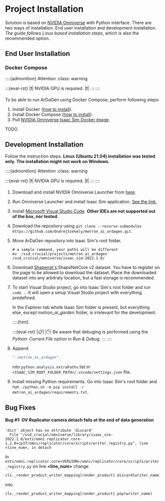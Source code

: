 # Project Installation

Solution is based on [NVIDIA Omniverse](https://developer.nvidia.com/nvidia-omniverse-platform) with Python interface.
There are two ways of installation. End user installation and development installation. *The guide follows Linux based
installation steps*, which is also the recommended option.

## End User Installation

### Docker Compose
::::{admonition} Attention
:class: warning

:::{eval-rst}
|:exclamation:| NVIDIA GPU is required. |:exclamation:|
:::
::::

To be able to run ArDaGen using Docker Compose, perform following steps:

1. Install Docker ([how to install](https://docs.docker.com/get-docker/)).
2. Install Docker Compose ([how to install](https://docs.docker.com/compose/install/)).
3. Pull [NVIDIA Omniverse Isaac Sim Docker image](https://catalog.ngc.nvidia.com/orgs/nvidia/containers/isaac-sim).

TODO

## Development Installation

Follow the instruction steps.
**Linux (Ubuntu 21.04) installation was tested only. The installation might not work on Windows.**

::::{admonition} Attention
:class: warning

:::{eval-rst}
|:exclamation:| NVIDIA GPU is required. |:exclamation:|
:::
::::

1. Download and install NVIDIA Omniverse Launcher from [here](https://developer.nvidia.com/nvidia-omniverse-platform).

2. Run Omniverse Launcher and install Isaac Sim application.
[See the link.](https://docs.omniverse.nvidia.com/app_isaacsim/app_isaacsim/install_basic.html)

3. Install [Microsoft Visual Studio Code](https://code.visualstudio.com/).
**Other IDEs are not supported out of the box, nor tested.**

4. Download the repository using
`git clone --recurse-submodules https://github.com/OndrejSzekely/metron_ai_ardagen.git`.

5. Move ArDaGen repository into Isaac Sim's root folder.

    ```shell
    # a sample command, your paths will be different
    mv  /ssd_crucial/projects/metron_ai_ardagen /ssd_crucial/omniverse/isaac_sim-2022.1.0/
    ```

6. Download [Shapenet's](https://shapenet.org/) ShapeNetCore v2 dataset.
You have to register on the page to be allowed to download the dataset. Place the
downloaded dataset into any arbitraty location, but a fast storage is recommended.

7. To start Visual Studio project, go into Isaac Sim's root folder and run `code .`. It will open a setup Visual
Studio project with everything predefined.

    In the *Explorer* tab whole Isaac Sim folder is present, but everything else, except *metron_ai_garden* folder,
    is irrelevant for the development.

    ::::{hint}

    :::{eval-rst}
    |:clipboard:| |:raised_hand:| Be aware that debuging is performed using the *Python: Current File* option in *Run & Debug*.
    :::
    ::::

1. Append

    ```yaml
    "./metron_ai_ardagen",
    ```

    into `python.analysis.extraPaths` list in 
    `<ISAAC_SIM_ROOT_FOLDER_PATH>/.vscode/settings.json` file.

2. Install missing Python requirements. Go into Isaac Sim's root folder and run
`./python.sh -m pip install -r metron_ai_ardagen/requirements.txt`.

## Bug Fixes

#### Bug #1: OV Replicator camera detach fails at the end of data generation

```shell
'dict' object has no attribute 'discard'
  File "/ssd_crucial/omniverse/library/isaac_sim-2022.1.0/exts/omni.replicator.core-1.2.0+cp37/omni/replicator/core/scripts/writer_registry.py", line <line_num>, in detach
```

In `exts/omni.replicator.core<VERSION>/omni/replicator/core/scripts/writer_registry.py` on line **<line_num>** change

```python
cls._render_product_writer_mapping[render_product].discard(writer_name)
```

into

```python
cls._render_product_writer_mapping[render_product].pop(writer_name)
```